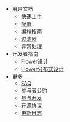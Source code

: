 - 用户文档
    - [快速上手](quick_start.md)
    - [配置](configuration.md)
    - [编程指南](program_guide.md)
    - [过滤器](filter.md)
    - [异常处理](exception-handle.md)
- 开发者指南
    - [Flower设计](design.md)
    - [Flower分布式设计](distribution_design.md)
- 更多
    - [FAQ](FAQ.md)
    - [参与者公约](_docsify/_shadow/CODE_OF_CONDUCT.md)
    - [参与开发](_docsify/_shadow/CONTRIBUTING.md)
    - [开源协议](https://github.com/zhihuili/flower/blob/master/LICENSE.txt)
    - [更新日志](_docsify/_shadow/CHANGELOG.md)
    